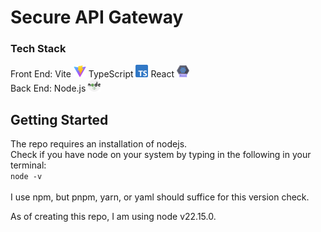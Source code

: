 # Secure API Gateway

### Tech Stack

Front End: Vite <img src="./public/images/Vitejs-logo.svg.png" alt="vite logo" width="20"/> TypeScript <img src="./public/images/typescript.svg" alt="typescript logo" width="20"/> React <img src="./public/images/react.svg" alt="react logo" width="20"/>  
Back End: Node.js <img src="./public/images/nodejs.svg" alt="nodejs logo" width="20"/>

## Getting Started

The repo requires an installation of nodejs.  
Check if you have node on your system by typing in the following in your terminal:  
`node -v`<br><br>
I use npm, but pnpm, yarn, or yaml should suffice for this version check.

As of creating this repo, I am using node v22.15.0.
